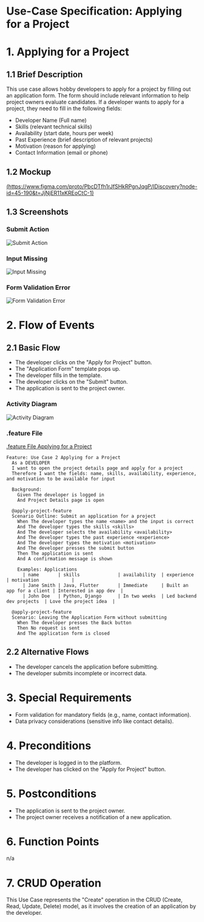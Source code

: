 # Use-Case Specification: Applying for a Project

# 1. Applying for a Project

## 1.1 Brief Description
This use case allows hobby developers to apply for a project by filling out an application form. The form should include relevant information to help project owners evaluate candidates. If a developer wants to apply for a project, they need to fill in the following fields:

- Developer Name (Full name)
- Skills (relevant technical skills)
- Availability (start date, hours per week)
- Past Experience (brief description of relevant projects)
- Motivation (reason for applying)
- Contact Information (email or phone)


## 1.2 Mockup 
[(https://www.figma.com/proto/PbcDTfh1rJfSHkRPgnJqgP/IDiscovery?node-id=45-190&t=JjNjER11xKREoCtC-1)](https://www.figma.com/proto/PbcDTfh1rJfSHkRPgnJqgP/IDiscovery?node-id=45-190&t=JjNjER11xKREoCtC-1)

## 1.3 Screenshots
### Submit Action
![Submit Action](../screenshots/uc5_validation.jpg)

### Input Missing
![Input Missing](../screenshots/uc5_input_missing.png)

### Form Validation Error
![Form Validation Error](../screenshots/uc5_error.jpg)

# 2. Flow of Events

## 2.1 Basic Flow
- The developer clicks on the "Apply for Project" button.
- The "Application Form" template pops up.
- The developer fills in the template.
- The developer clicks on the "Submit" button.
- The application is sent to the project owner.

### Activity Diagram
![Activity Diagram](../activity_diagrams/UC5_activity_diagram_applying_for_a_project.png)

### .feature File
[.feature File Applying for a Project](../features/uc5_applying_for_a_project)
```Cucumber
Feature: Use Case 2 Applying for a Project
  As a DEVELOPER
  I want to open the project details page and apply for a project
  Therefore I want the fields: name, skills, availability, experience, and motivation to be available for input

  Background:
    Given The developer is logged in
    And Project Details page is open

  @apply-project-feature
  Scenario Outline: Submit an application for a project
    When The developer types the name <name> and the input is correct
    And The developer types the skills <skills>
    And The developer selects the availability <availability>
    And The developer types the past experience <experience>
    And The developer types the motivation <motivation>
    And The developer presses the submit button
    Then The application is sent
    And A confirmation message is shown

    Examples: Applications
      | name       | skills              | availability  | experience                | motivation            |
      | Jane Smith | Java, Flutter       | Immediate     | Built an app for a client | Interested in app dev  |
      | John Doe   | Python, Django      | In two weeks  | Led backend dev projects  | Love the project idea  |

  @apply-project-feature
  Scenario: Leaving the Application Form without submitting
    When The developer presses the Back button
    Then No request is sent
    And The application form is closed

```

## 2.2 Alternative Flows
- The developer cancels the application before submitting.
- The developer submits incomplete or incorrect data.

# 3. Special Requirements
- Form validation for mandatory fields (e.g., name, contact information).
- Data privacy considerations (sensitive info like contact details).

# 4. Preconditions
- The developer is logged in to the platform.
- The developer has clicked on the "Apply for Project" button.

# 5. Postconditions
- The application is sent to the project owner.
- The project owner receives a notification of a new application.

# 6. Function Points
n/a

# 7. CRUD Operation
This Use Case represents the "Create" operation in the CRUD (Create, Read, Update, Delete) model, as it involves the creation of an application by the developer.
